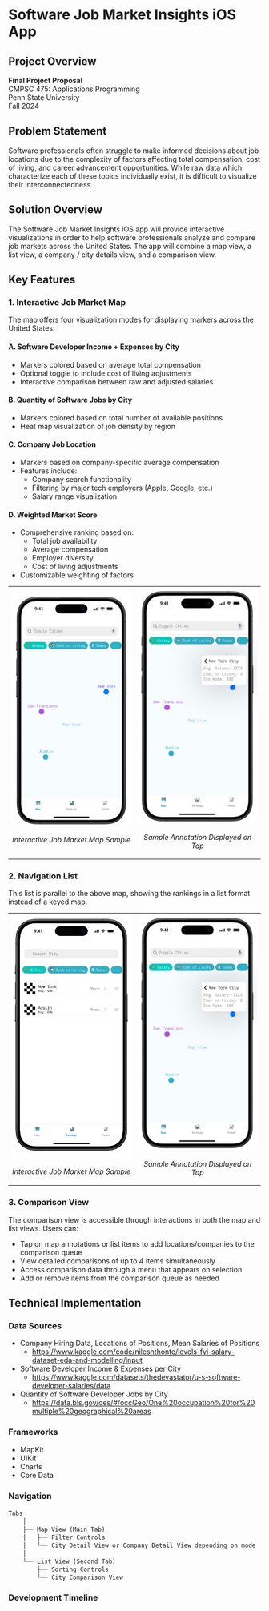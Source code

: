# Software Job Market Insights iOS App

## Project Overview
**Final Project Proposal**  
CMPSC 475: Applications Programming  
Penn State University  
Fall 2024

## Problem Statement

Software professionals often struggle to make informed decisions about job locations due to the complexity of factors affecting total compensation, cost of living, and career advancement opportunities. While raw data which characterize each of these topics individually exist, it is difficult to visualize their interconnectedness.

## Solution Overview

The Software Job Market Insights iOS app will provide interactive visualizations in order to help software professionals analyze and compare job markets across the United States. The app will combine a map view, a list view, a company / city details view, and a comparison view. 

## Key Features

### 1. Interactive Job Market Map

The map offers four visualization modes for displaying markers across the United States:

#### A. Software Developer Income + Expenses by City
- Markers colored based on average total compensation
- Optional toggle to include cost of living adjustments
- Interactive comparison between raw and adjusted salaries

#### B. Quantity of Software Jobs by City
- Markers colored based on total number of available positions
- Heat map visualization of job density by region

#### C. Company Job Location
- Markers based on company-specific average compensation
- Features include:
  - Company search functionality
  - Filtering by major tech employers (Apple, Google, etc.)
  - Salary range visualization

#### D. Weighted Market Score
- Comprehensive ranking based on:
  - Total job availability
  - Average compensation
  - Employer diversity
  - Cost of living adjustments
- Customizable weighting of factors

<div align="center">
<table>
<tr>
<td width="50%">
  <img src="images/job-market-map.png" width="100%">
  <p align="center"><i>Interactive Job Market Map Sample</i></p>
</td>
<td width="50%">
  <img src="images/job-market-map-annotation.png" width="100%">
  <p align="center"><i>Sample Annotation Displayed on Tap</i></p>
</td>
</tr>
</table>
</div>

### 2. Navigation List 

This list is parallel to the above map, showing the rankings in a list format instead of a keyed map.

<div align="center">
<table>
<tr>
<td width="50%">
  <img src="images/city-list.png" width="100%">
  <p align="center"><i>Interactive Job Market Map Sample</i></p>
</td>
<td width="50%">
  <img src="images/job-market-map-annotation.png" width="100%">
  <p align="center"><i>Sample Annotation Displayed on Tap</i></p>
</td>
</tr>
</table>
</div>

### 3. Comparison View

The comparison view is accessible through interactions in both the map and list views. Users can:
- Tap on map annotations or list items to add locations/companies to the comparison queue
- View detailed comparisons of up to 4 items simultaneously
- Access comparison data through a menu that appears on selection
- Add or remove items from the comparison queue as needed

## Technical Implementation

### Data Sources
- Company Hiring Data, Locations of Positions, Mean Salaries of Positions
  - https://www.kaggle.com/code/nileshthonte/levels-fyi-salary-dataset-eda-and-modelling/input
- Software Developer Income & Expenses per City
  - https://www.kaggle.com/datasets/thedevastator/u-s-software-developer-salaries/data
- Quantity of Software Developer Jobs by City
  - https://data.bls.gov/oes/#/occGeo/One%20occupation%20for%20multiple%20geographical%20areas

### Frameworks

- MapKit
- UIKit
- Charts
- Core Data

### Navigation
```
Tabs
    │
    ├── Map View (Main Tab)
    │   ├── Filter Controls
    │   └── City Detail View or Company Detail View depending on mode
    │
    └── List View (Second Tab)
        ├── Sorting Controls
        └── City Comparison View
```

### Development Timeline
